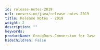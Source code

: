 ```yaml
---
id: release-notes-2019
url: conversion/java/release-notes-2019
title: Release Notes - 2019
weight: 2
description: ""
keywords: 
productName: GroupDocs.Conversion for Java
hideChildren: False
---
```


